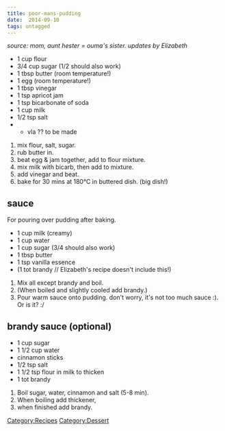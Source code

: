 ```yaml
---
title: poor-mans-pudding
date:  2014-09-10
tags: untagged
---
```

*source: mom, aunt hester = ouma's sister. updates by Elizabeth*

-   1 cup flour
-   3/4 cup sugar (1/2 should also work)
-   1 tbsp butter (room temperature!)
-   1 egg (room temperature!)
-   1 tbsp vinegar
-   1 tsp apricot jam
-   1 tsp bicarbonate of soda
-   1 cup milk
-   1/2 tsp salt
-   + vla ?? to be made

1.  mix flour, salt, sugar.
2.  rub butter in.
3.  beat egg & jam together, add to flour mixture.
4.  mix milk with bicarb, then add to mixture.
5.  add vinegar and beat.
6.  bake for 30 mins at 180°C in buttered dish. (big dish!)

sauce
-----

For pouring over pudding after baking.

-   1 cup milk (creamy)
-   1 cup water
-   1 cup sugar (3/4 should also work)
-   1 tbsp butter
-   1 tsp vanilla essence
-   (1 tot brandy // Elizabeth's recipe doesn't include this!)

1.  Mix all except brandy and boil.
2.  (When boiled and slightly cooled add brandy.)
3.  Pour warm sauce onto pudding. don't worry, it's not too much sauce
    :). Or is it? :/

brandy sauce (optional)
-----------------------

-   1 cup sugar
-   1 1/2 cup water
-   cinnamon sticks
-   1/2 tsp salt
-   1 1/2 tsp flour in milk to thicken
-   1 tot brandy

1.  Boil sugar, water, cinnamon and salt (5-8 min).
2.  When boiling add thickener,
3.  when finished add brandy.

<Category:Recipes> <Category:Dessert>

